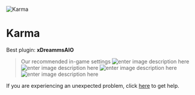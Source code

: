   ![Karma]()
# Karma

 Best plugin: **xDreammsAIO**
 


> Our recommended in-game settings
![enter image description here](https://cdn.discordapp.com/attachments/1002870436180267078/1025071823408332901/karma_1.PNG)
![enter image description here](https://cdn.discordapp.com/attachments/1002870436180267078/1025071823827779665/karma_2.PNG)
![enter image description here](https://cdn.discordapp.com/attachments/1002870436180267078/1025071824222048326/karma_3.PNG)
![enter image description here](https://cdn.discordapp.com/attachments/1002870436180267078/1025071824616292433/karma_4.PNG)

If you are experiencing an unexpected problem, click [here](https://github.com/y1n/BGX.Support/tree/main/%F0%9F%87%AC%F0%9F%87%A7%20English) to get help.
